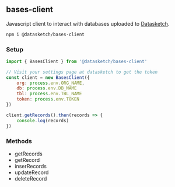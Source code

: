 ## bases-client

Javascript client to interact with databases uploaded to [Datasketch](https://datasketch.co).

```sh
npm i @datasketch/bases-client
```

### Setup

```js
import { BasesClient } from '@datasketch/bases-client'

// Visit your settings page at datasketch to get the token
const client = new BasesClient({
    org: process.env.ORG_NAME,
    db: process.env.DB_NAME
    tbl: process.env.TBL_NAME
    token: process.env.TOKEN
})

client.getRecords().then(records => {
    console.log(records)
})
```

### Methods

- getRecords
- getRecord
- inserRecords
- updateRecord
- deleteRecord